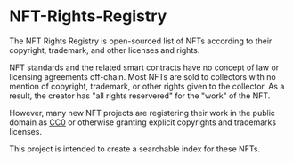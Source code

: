 # NFT-Rights-Registry

The NFT Rights Registry is open-sourced list of NFTs according to their copyright, trademark, and other licenses and rights.

NFT standards and the related smart contracts have no concept of law or licensing agreements off-chain. Most NFTs are sold to collectors with no mention of copyright, trademark, or other rights given to the collector. As a result, the creator has "all rights reservered" for the "work" of the NFT.  

However, many new NFT projects are registering their work in the public domain as [CC0](https://creativecommons.org/choose/zero/waiver) or otherwise granting explicit copyrights and trademarks licenses. 

This project is intended to create a searchable index for these NFTs.


